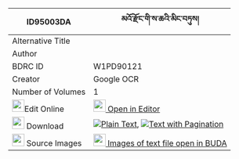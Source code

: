 |ID95003DA|མའོ་རྫོང་གི་ས་ཆའི་མིང་བཏུས། 
| --- | --- 
|Alternative Title |
|Author | 
|BDRC ID | W1PD90121
|Creator | Google OCR
|Number of Volumes| 1
|<img width="25" src="https://img.icons8.com/color/25/000000/edit-property.png">Edit Online| [<img width="25" src="https://avatars.githubusercontent.com/u/45091458?s=200&v=4"> Open in Editor](http://editor.openpecha.org/ID95003DA)
|<img width="25" src="https://img.icons8.com/fluent/48/000000/download-2.png"/>  Download | [![](https://img.icons8.com/color/20/000000/txt.png)Plain Text](https://github.com/Openpecha/ID95003DA/releases/download/v1/ma_o_dzong_gi_sacha__plain_ID95003DA.zip), [![](https://img.icons8.com/color/20/000000/txt.png)Text with Pagination](https://github.com/Openpecha/ID95003DA/releases/download/v1/ma_o_dzong_gi_sacha__pages_ID95003DA.zip)
|<img width="25" src="https://img.icons8.com/plasticine/100/000000/pictures-folder.png"/>  Source Images | [<img width="25" src="https://library.bdrc.io/icons/BUDA-small.svg"> Images of text file open in BUDA](https://library.bdrc.io/show/bdr:W1PD90121)